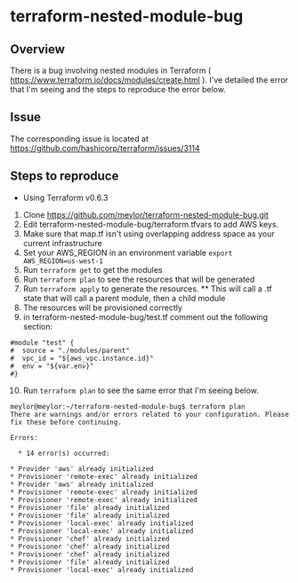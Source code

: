 # terraform-nested-module-bug

## Overview

There is a bug involving nested modules in Terraform ( https://www.terraform.io/docs/modules/create.html ). I've detailed the error that I'm seeing and the steps to reproduce the error below. 

## Issue

The corresponding issue is located at https://github.com/hashicorp/terraform/issues/3114

## Steps to reproduce
* Using Terraform v0.6.3

1. Clone https://github.com/meylor/terraform-nested-module-bug.git
2. Edit terraform-nested-module-bug/terraform.tfvars to add AWS keys.
3. Make sure that map.tf isn't using overlapping address space as your current infrastructure
4. Set your AWS_REGION in an environment variable ```export AWS_REGION=us-west-1```
5. Run ```terraform get``` to get the modules
6. Run ```terraform plan``` to see the resources that will be generated
7. Run ```terraform apply``` to generate the resources.
** This will call a .tf state that will call a parent module, then a child module
8. The resources will be provisioned correctly
9. in terraform-nested-module-bug/test.tf comment out the following section:
```
#module "test" {
#  source = "./modules/parent"
#  vpc_id = "${aws_vpc.instance.id}"
#  env = "${var.env}"
#}
```
10. Run ```terraform plan``` to see the same error that I'm seeing below.
```
meylor@meylor:~/terraform-nested-module-bug$ terraform plan
There are warnings and/or errors related to your configuration. Please
fix these before continuing.

Errors:

  * 14 error(s) occurred:

* Provider 'aws' already initialized
* Provisioner 'remote-exec' already initialized
* Provider 'aws' already initialized
* Provisioner 'remote-exec' already initialized
* Provisioner 'remote-exec' already initialized
* Provisioner 'file' already initialized
* Provisioner 'file' already initialized
* Provisioner 'local-exec' already initialized
* Provisioner 'local-exec' already initialized
* Provisioner 'chef' already initialized
* Provisioner 'chef' already initialized
* Provisioner 'chef' already initialized
* Provisioner 'file' already initialized
* Provisioner 'local-exec' already initialized
```

